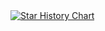 <a href="https://github.com/zeqqqe">
  <picture>
    <source media="(prefers-color-scheme: dark)" srcset="https://github-readme-stats.vercel.app/api?username=zeqqqe&show_icons=true&theme=gotham" />
    <source media="(prefers-color-scheme: light)" srcset="https://github-readme-stats.vercel.app/api?username=zeqqqe&show_icons=true" />
    <img alt="Star History Chart" src="https://github-readme-stats.vercel.app/api?username=zeqqqe&show_icons=true&theme=buefy" />
  </picture>
</a>
